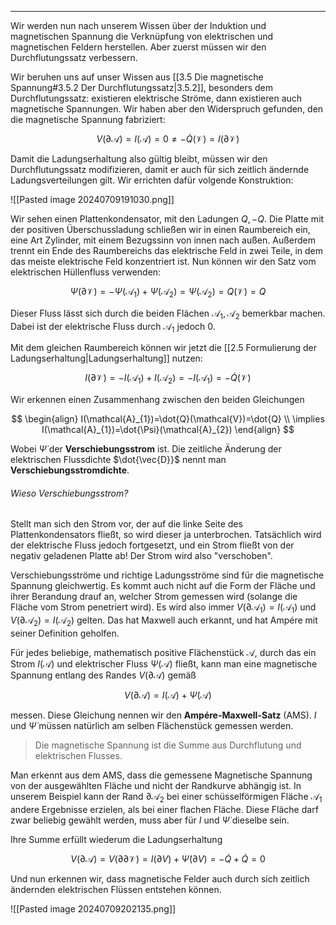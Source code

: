 ***

Wir werden nun nach unserem Wissen über der Induktion und magnetischen Spannung die Verknüpfung von elektrischen und magnetischen Feldern herstellen. Aber zuerst müssen wir den Durchflutungssatz verbessern.

Wir beruhen uns auf unser Wissen aus [[3.5 Die magnetische Spannung#3.5.2 Der Durchflutungssatz|3.5.2]], besonders dem Durchflutungssatz: existieren elektrische Ströme, dann existieren auch magnetische Spannungen. Wir haben aber den Widerspruch gefunden, den die magnetische Spannung fabriziert:

$$
V(\partial \mathcal{A})=I(\mathcal{A})=0\neq-\dot{Q}( \mathcal{V})=I(\partial\mathcal{V})
$$

Damit die Ladungserhaltung also gültig bleibt, müssen wir den Durchflutungssatz modifizieren, damit er auch für sich zeitlich ändernde Ladungsverteilungen gilt. Wir errichten dafür volgende Konstruktion:

![[Pasted image 20240709191030.png]]

Wir sehen einen Plattenkondensator, mit den Ladungen $Q,-Q$. Die Platte mit der positiven Überschussladung schließen wir in einen Raumbereich ein, eine Art Zylinder, mit einem Bezugssinn von innen nach außen. Außerdem trennt ein Ende des Raumbereichs das elektrische Feld in zwei Teile, in dem das meiste elektrische Feld konzentriert ist. Nun können wir den Satz vom elektrischen Hüllenfluss verwenden:

$$
\Psi(\partial \mathcal{V})=-\Psi(\mathcal{A}_{1})+\Psi(\mathcal{A}_{2})=\Psi(\mathcal{A}_{2})= Q(\mathcal{V})=Q
$$

Dieser Fluss lässt sich durch die beiden Flächen $\mathcal{A}_{1},\mathcal{A}_{2}$ bemerkbar machen. Dabei ist der elektrische Fluss durch $\mathcal{A}_{1}$ jedoch $0$.

Mit dem gleichen Raumbereich können wir jetzt die [[2.5 Formulierung der Ladungserhaltung|Ladungserhaltung]] nutzen:

$$
I(\partial\mathcal{V})=-I(\mathcal{A}_{1})+I(\mathcal{A}_{2})=-I(\mathcal{A}_{1})=-\dot{Q}(\mathcal{V})
$$

Wir erkennen einen Zusammenhang zwischen den beiden Gleichungen

$$
\begin{align}
I(\mathcal{A}_{1})=\dot{Q}(\mathcal{V})=\dot{Q} \\
\implies I(\mathcal{A}_{1})=\dot{\Psi}(\mathcal{A}_{2})
\end{align}
$$

Wobei $\dot{\Psi}$ der **Verschiebungsstrom** ist. Die zeitliche Änderung der elektrischen Flussdichte $\dot{\vec{D}}$ nennt man **Verschiebungsstromdichte**. 

###### Wieso Verschiebungsstrom?
Stellt man sich den Strom vor, der auf die linke Seite des Plattenkondensators fließt, so wird dieser ja unterbrochen. Tatsächlich wird der elektrische Fluss jedoch fortgesetzt, und ein Strom fließt von der negativ geladenen Platte ab! Der Strom wird also "verschoben". 

Verschiebungsströme und richtige Ladungsströme sind für die magnetische Spannung gleichwertig. Es kommt auch nicht auf die Form der Fläche und ihrer Berandung drauf an, welcher Strom gemessen wird (solange die Fläche vom Strom penetriert wird). Es wird also immer $V(\partial \mathcal{A}_{1})=I(\mathcal{A}_{1})$ und $V(\partial \mathcal{A}_{2})=I(\mathcal{A}_{2})$ gelten. Das hat Maxwell auch erkannt, und hat Ampére mit seiner Definition geholfen.

Für jedes beliebige, mathematisch positive Flächenstück $\mathcal{A}$, durch das ein Strom $I(\mathcal{A})$ und elektrischer Fluss $\Psi(\mathcal{A})$ fließt, kann man eine magnetische Spannung entlang des Randes $V(\partial \mathcal{A})$ gemäß

$$
V(\partial \mathcal{A})=I(\mathcal{A})+\dot{\Psi}(\mathcal{A})
$$

messen. Diese Gleichung nennen wir den **Ampére-Maxwell-Satz** (AMS). $I$ und $\dot{\Psi}$ müssen natürlich am selben Flächenstück gemessen werden.

>Die magnetische Spannung ist die Summe aus Durchflutung und elektrischen Flusses.

Man erkennt aus dem AMS, dass die gemessene Magnetische Spannung von der ausgewählten Fläche und nicht der Randkurve abhängig ist. In unserem Beispiel kann der Rand $\partial \mathcal{A}_{2}$ bei einer schüsselförmigen Fläche $\mathcal{A}_{1}$ andere Ergebnisse erzielen, als bei einer flachen Fläche. Diese Fläche darf zwar beliebig gewählt werden, muss aber für $I$ und $\dot{\Psi}$ dieselbe sein.

Ihre Summe erfüllt wiederum die Ladungserhaltung

$$
V(\partial \mathcal{A})=V(\partial \partial \mathcal{V})=I(\partial V)+\dot{\Psi}(\partial V)=-\dot{Q}+\dot{Q}=0
$$

Und nun erkennen wir, dass magnetische Felder auch durch sich zeitlich ändernden elektrischen Flüssen entstehen können.

![[Pasted image 20240709202135.png]]

